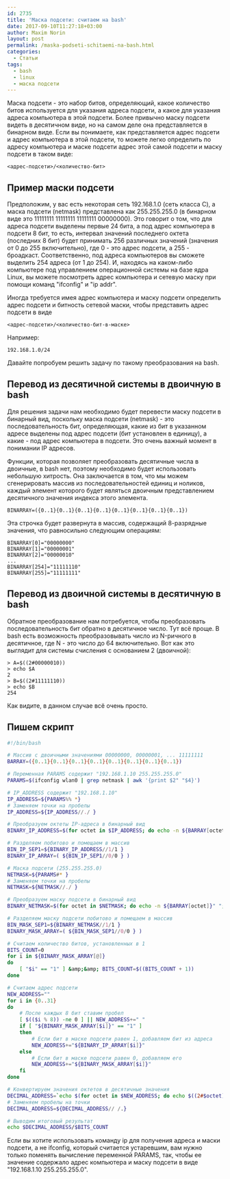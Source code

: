```yaml
---
id: 2735
title: 'Маска подсети: считаем на bash'
date: 2017-09-10T11:27:18+03:00
author: Maxim Norin
layout: post
permalink: /maska-podseti-schitaemi-na-bash.html
categories:
  - Статьи
tags:
  - bash
  - linux
  - маска подсети
---
```

Маска подсети - это набор битов, определяющий, какое количество битов используется для указания адреса подсети, а какое для указания адреса компьютера в этой подсети. Более привычно маску подсети видеть в десятичном виде, но на самом деле она представляется в бинарном виде. Если вы понимаете, как представляется адрес подсети и адрес компьютера в этой подсети, то можете легко определить по адресу компьютера и маске подсети адрес этой самой подсети и маску подсети в таком виде:
```
<адрес-подсети>/<количество-бит>
```

## Пример маски подсети
Предположим, у вас есть некоторая сеть 192.168.1.0 (сеть класса C), а маска подсети (netmask) представлена как 255.255.255.0 (в бинарном виде это 11111111 11111111 11111111 00000000). Это говорит о том, что для адреса подсети выделены первые 24 бита, а под адрес компьютера в подсети 8 бит, то есть, интервал значений последнего октета (последних 8 бит) будет принимать 256 различных значений (значения от 0 до 255 включительно), где 0 - это адрес подсети, а 255 - броадкаст. Соответственно, под адреса компьютеров вы сможете выделить 254 адреса (от 1 до 254). И, находясь на каком-либо компьютере под управлением операционной системы на базе ядра Linux, вы можете посмотреть адрес компьютера и сетевую маску при помощи команд "ifconfig" и "ip addr".

Иногда требуется имея адрес компьютера и маску подсети определить адрес подсети и битность сетевой маски, чтобы представить адрес подсети в виде
```
<адрес-подсети>/<количество-бит-в-маске>
```
Например:
```
192.168.1.0/24
```
Давайте попробуем решить задачу по такому преобразования на bash.

## Перевод из десятичной системы в двоичную в bash
Для решения задачи нам необходимо будет перевести маску подсети в бинарный вид, поскольку маска подсети (netmask) - это последовательность бит, определяющая, какие из бит в указанном адресе выделены под адрес подсети (бит установлен в единицу), а какие - под адрес компьютера в подсети. Это очень важный момент в понимании IP адресов.

Функции, которая позволяет преобразовать десятичные числа в двоичные, в bash нет, поэтому необходимо будет использовать небольшую хитрость. Она заключается в том, что мы можем сгенерировать массив из последовательностей единиц и ноликов, каждый элемент которого будет являться двоичным представлением десятичного значения индекса этого элемента.
```
BINARRAY=({0..1}{0..1}{0..1}{0..1}{0..1}{0..1}{0..1}{0..1})
```
Эта строчка будет развернута в массив, содержащий 8-разрядные значения, что равносильно следующим операциям:
```
BINARRAY[0]="00000000"
BINARRAY[1]="00000001"
BINARRAY[2]="00000010"
...
BINARRAY[254]="11111110"
BINARRAY[255]="11111111"
```

## Перевод из двоичной системы в десятичную в bash
Обратное преобразование нам потребуется, чтобы преобразовать последовательность бит обратно в десятичное число. Тут всё проще. В bash есть возможность преобразовывать число из N-ричного в десятичное, где N - это число до 64 включительно. Вот как это выглядит для системы счисления с основанием 2 (двоичной):
```
> A=$((2#00000010))
> echo $A
2
> B=$((2#11111110))
> echo $B
254
```
Как видите, в данном случае всё очень просто.


## Пишем скрипт

```bash
#!/bin/bash

# Массив с двоичными значениями 00000000, 00000001, ... 11111111
BARRAY=({0..1}{0..1}{0..1}{0..1}{0..1}{0..1}{0..1}{0..1})

# Переменная PARAMS содержит "192.168.1.10 255.255.255.0"
PARAMS=$(ifconfig wlan0 | grep netmask | awk '{print $2" "$4}')

# IP_ADDRESS содержит "192.168.1.10"
IP_ADDRESS=${PARAMS%% *}
# Заменяем точки на пробелы
IP_ADDRESS=${IP_ADDRESS//./ }

# Преобразуем октеты IP-адреса в бинарный вид
BINARY_IP_ADDRESS=$(for octet in $IP_ADDRESS; do echo -n ${BARRAY[octet]}" "; done)

# Разделяем побитово и помещаем в массив
BIN_IP_SEP1=${BINARY_IP_ADDRESS//1/1 }
BINARY_IP_ARRAY=( ${BIN_IP_SEP1//0/0 } )

# Маска подсети (255.255.255.0)
NETMASK=${PARAMS#* }
# Заменяем точки на пробелы
NETMASK=${NETMASK//./ }

# Преобразуем маску подсети в бинарный вид
BINARY_NETMASK=$(for octet in $NETMASK; do echo -n ${BARRAY[octet]}" "; done)

# Разделяем маску подсети побитово и помещаем в массив
BIN_MASK_SEP1=${BINARY_NETMASK//1/1 }
BINARY_MASK_ARRAY=( ${BIN_MASK_SEP1//0/0 } )

# Считаем количество битов, установленных в 1
BITS_COUNT=0
for i in ${BINARY_MASK_ARRAY[@]}
do
    [ "$i" == "1" ] &amp;&amp; BITS_COUNT=$((BITS_COUNT + 1))
done

# Считаем адрес подсети
NEW_ADDRESS=""
for i in {0..31}
do
    # После каждых 8 бит ставим пробел
    [ $(($i % 8)) -ne 0 ] || NEW_ADDRESS+=" "
    if [ "${BINARY_MASK_ARRAY[$i]}" == "1" ]
    then
        # Если бит в маске подсети равен 1, добавляем бит из адреса
        NEW_ADDRESS+="${BINARY_IP_ARRAY[$i]}"
    else
        # Если бит в маске подсети равен 0, добавляем его
        NEW_ADDRESS+="${BINARY_MASK_ARRAY[$i]}"
    fi
done

# Конвертируем значения октетов в десятичные значения
DECIMAL_ADDRESS=`echo $(for octet in $NEW_ADDRESS; do echo $((2#$octet)); done)`
# Заменяем пробелы на точки
DECIMAL_ADDRESS=${DECIMAL_ADDRESS// /.}

# Выводим итоговый результат
echo $DECIMAL_ADDRESS/$BITS_COUNT
```

Если вы хотите использовать команду ip для получения адреса и маски подсети, а не ifconfig, который считается устаревшим, вам нужно только поменять вычисление переменной PARAMS, так, чтобы ее значение содержало адрес компьютера и маску подсети в виде "192.168.1.10 255.255.255.0".
